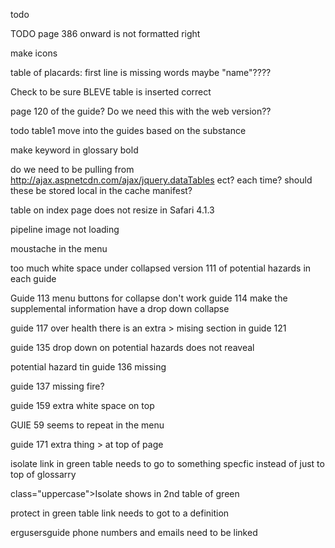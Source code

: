 todo




TODO page 386 onward is not formatted right

make icons

table of placards: first line is missing words  maybe "name"????

Check to be sure BLEVE table is inserted correct



page 120 of the guide?  Do we need this with the web version??

todo table1 move into the guides based on the substance

make keyword in glossary bold


do we need to be pulling from
http://ajax.aspnetcdn.com/ajax/jquery.dataTables
ect?  each time?  should these be stored local in the cache manifest?


table on index page does not resize in Safari 4.1.3

pipeline image not loading

moustache in the menu

too much white space under collapsed version 111 of potential hazards in each guide

Guide 113 menu buttons for collapse don't work
 guide 114 make the supplemental information have a drop down collapse
 
 guide 117 over health there is an extra >
 mising section in guide 121
 
 guide 135 drop down on potential hazards does not reaveal
 
 
potential hazard tin guide 136 missing

guide 137 missing fire?

guide 159 extra white space on top

GUIE 59 seems to repeat in the menu

guide 171 extra thing > at top of page

isolate link in green table needs to go to something specfic instead of just to top of glossarry

class="uppercase">Isolate  shows in 2nd table of green 

protect in green table link needs to got to a definition

 ergusersguide  phone numbers and emails need to be linked
